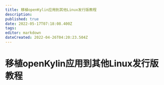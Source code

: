 ```yaml
---
title: 移植openKylin应用到其他Linux发行版教程
description: 
published: true
date: 2022-05-17T07:18:08.400Z
tags: 
editor: markdown
dateCreated: 2022-04-26T04:20:23.504Z
---
```


# 移植openKylin应用到其他Linux发行版教程
